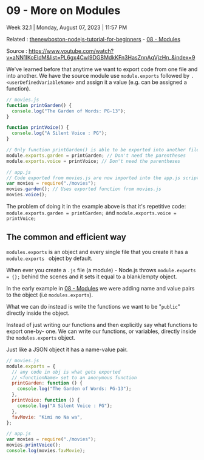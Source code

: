 # 09 - More on Modules

Week 32.1 | Monday, August 07, 2023 | 11:57 PM

Related : [thenewboston-nodejs-tutorial-for-beginners](thenewboston-nodejs-tutorial-for-beginners.md) - [08 - Modules](08%20-%20Modules.md)

Source : https://www.youtube.com/watch?v=aNN1IKoEIdM&list=PL6gx4Cwl9DGBMdkKFn3HasZnnAqVjzHn_&index=9

We've learned before that anytime we want to export code from one file and into another.
We have the source module use `module.exports` followed by `.<userDefinedVariableName>`
and assign it a value (e.g. can be assigned a function).

```js
// movies.js
function printGarden() {
  console.log("The Garden of Words: PG-13");
}

function printVoice() {
  console.log("A Silent Voice : PG");
}

// Only function printGarden() is able to be exported into another file
module.exports.garden = printGarden; // Don't need the parentheses
module.exports.voice = printVoice; // Don't need the parentheses
```

```js
// app.js
// Code exported from movies.js are now imported into the app.js script
var movies = require("./movies");
movies.garden(); // Uses exported function from movies.js
movies.voice();
```

The problem of doing it in the example above is that it's repetitive code:
`module.exports.garden = printGarden;` and `module.exports.voice = printVoice;`

## The common and efficient way

`modules.exports` is an object and every single file that you create it has a `module.exports `
object by default.

When ever you create a `.js` file (a module) - Node.js throws `module.exports = {};` behind
the scenes and it sets it equal to a blank/empty object.

In the early example in [08 - Modules](08%20-%20Modules.md) we were adding name and value pairs to the object (i.e
`modules.exports`).

What we can do instead is write the functions we want to be "`public`" directly inside the
object.

Instead of just writing our functions and then explicitly say what functions to export one-by-
one. We can write our functions, or variables, directly inside the `modules.exports` object.

Just like a JSON object it has a name-value pair.

```js
// movies.js
module.exports = {
  // any code in obj is what gets exported
  // <functionName> set to an anonymous function
  printGarden: function () {
    console.log("The Garden of Words: PG-13");
  },
  printVoice: function () {
    console.log("A Silent Voice : PG");
  },
  favMovie: "Kimi no Na wa",
};
```

```js
// app.js
var movies = require("./movies");
movies.printVoice();
console.log(movies.favMovie);
```
